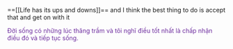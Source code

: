   ==[[Life  has  its ups  and  downs]]==  and  I think  the  best  thing  to  do  is  accept  that  and 
get  on  with  it 

<font color="#7030a0">Đời sống có những lúc thăng trầm và tôi nghĩ điều tốt nhất là chấp nhận điều đó và tiếp tục sống.</font>